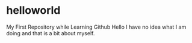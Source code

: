 # helloworld
My First Repository while Learning Github
Hello I have no idea what I am doing and that is a bit about myself.


